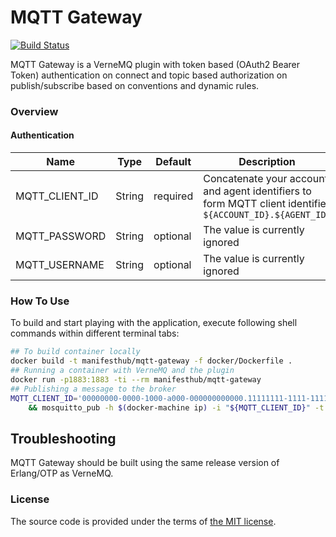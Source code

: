 # MQTT Gateway

[![Build Status][travis-img]][travis]

MQTT Gateway is a VerneMQ plugin with token based (OAuth2 Bearer Token)
authentication on connect and topic based authorization on publish/subscribe
based on conventions and dynamic rules.



### Overview

#### Authentication

| Name           |   Type |  Default | Description |
| -------------- | ------ | -------- | ----------- |
| MQTT_CLIENT_ID | String | required | Concatenate your account and agent identifiers to form MQTT client identifier `${ACCOUNT_ID}.${AGENT_ID}` |
| MQTT_PASSWORD  | String | optional | The value is currently ignored |
| MQTT_USERNAME  | String | optional | The value is currently ignored |



### How To Use

To build and start playing with the application,
execute following shell commands within different terminal tabs:

```bash
## To build container locally
docker build -t manifesthub/mqtt-gateway -f docker/Dockerfile .
## Running a container with VerneMQ and the plugin
docker run -p1883:1883 -ti --rm manifesthub/mqtt-gateway
## Publishing a message to the broker
MQTT_CLIENT_ID='00000000-0000-1000-a000-000000000000.11111111-1111-1111-a111-111111111111' \
    && mosquitto_pub -h $(docker-machine ip) -i "${MQTT_CLIENT_ID}" -t foo -m bar
```



## Troubleshooting

MQTT Gateway should be built using the same release version of Erlang/OTP as VerneMQ.



### License

The source code is provided under the terms of [the MIT license][license].

[travis]:https://travis-ci.org/netology-group/mqtt-gateway?branch=master
[travis-img]:https://secure.travis-ci.org/netology-group/mqtt-gateway.png?branch=master
[license]:http://www.opensource.org/licenses/MIT

